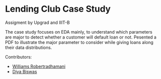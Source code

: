 # Lending Club Case Study

Assigment by Upgrad and IIIT-B

The case study focuses on EDA mainly, to understand which parameters are major to detect whether a customer will default loan or not. 
Pesented a PDF to illustrate the major parameter to consider while giving loans along their data distributions.


Contributors:
* [Williams Robertradhamani](https://github.com/robertrw)
* [Diya Biswas](https://github.com/biswasdiya)
